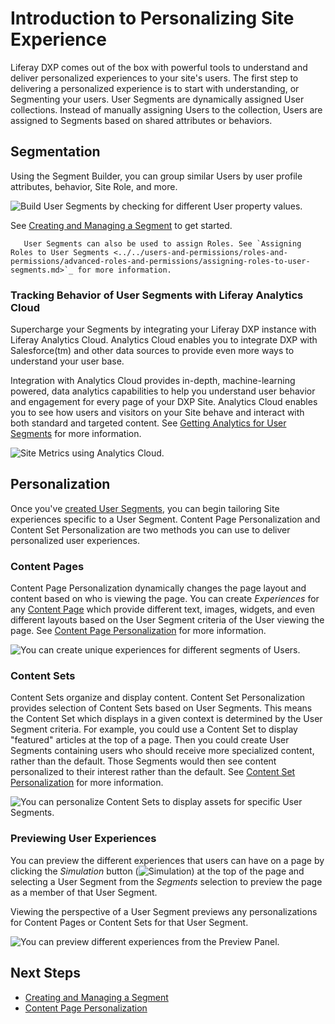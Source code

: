 # Introduction to Personalizing Site Experience

Liferay DXP comes out of the box with powerful tools to understand and deliver personalized experiences to your site's users. The first step to delivering a personalized experience is to start with understanding, or Segmenting your users. User Segments are dynamically assigned User collections. Instead of manually assigning Users to the collection, Users are assigned to Segments based on shared attributes or behaviors.

## Segmentation

Using the Segment Builder, you can group similar Users by user profile attributes, behavior, Site Role, and more.

![Build User Segments by checking for different User property values.](./introduction-to-personalizing-site-experience/images/01.png)

See [Creating and Managing a Segment](./segmentation/creating-and-managing-user-segments.md) to get started.

```note::
   User Segments can also be used to assign Roles. See `Assigning Roles to User Segments <../../users-and-permissions/roles-and-permissions/advanced-roles-and-permissions/assigning-roles-to-user-segments.md>`_ for more information.
```

### Tracking Behavior of User Segments with Liferay Analytics Cloud

Supercharge your Segments by integrating your Liferay DXP instance with Liferay Analytics Cloud. Analytics Cloud enables you to integrate DXP with Salesforce(tm) and other data sources to provide even more ways to understand your user base.

Integration with Analytics Cloud provides in-depth, machine-learning powered, data analytics capabilities to help you understand user behavior and engagement for every page of your DXP Site. Analytics Cloud enables you to see how users and visitors on your Site behave and interact with both standard and targeted content. See [Getting Analytics for User Segments](./segmentation/getting-analytics-for-user-segments.md) for more information.

![Site Metrics using Analytics Cloud.](./introduction-to-personalizing-site-experience/images/05.png)

## Personalization

Once you've [created User Segments](./segmentation/creating-and-managing-user-segments.md), you can begin tailoring Site experiences specific to a User Segment. Content Page Personalization and Content Set Personalization are two methods you can use to deliver personalized user experiences.

### Content Pages

Content Page Personalization dynamically changes the page layout and content based on who is viewing the page. You can create *Experiences* for any [Content Page](../creating-pages/building-and-managing-content-pages/building-content-pages.md) which provide different text, images, widgets, and even different layouts based on the User Segment criteria of the User viewing the page. See [Content Page Personalization](./experience-personalization/content-page-personalization.md) for more information.

![You can create unique experiences for different segments of Users.](./introduction-to-personalizing-site-experience/images/02.png)

### Content Sets

Content Sets <!-- Link to Content Sets documentation placeholder --> organize and display content. Content Set Personalization provides selection of Content Sets based on User Segments. This means the Content Set which displays in a given context is determined by the User Segment criteria. For example, you could use a Content Set to display "featured" articles at the top of a page. Then you could create User Segments containing users who should receive more specialized content, rather than the default. Those Segments would then see content personalized to their interest rather than the default. See [Content Set Personalization](./experience-personalization/content-set-personalization.md) for more information.

![You can personalize Content Sets to display assets for specific User Segments.](./introduction-to-personalizing-site-experience/images/03.png)

### Previewing User Experiences

You can preview the different experiences that users can have on a page by clicking the *Simulation* button (![Simulation](../../images/icon-simulation.png)) at the top of the page and selecting a User Segment from the *Segments* selection to preview the page as a member of that User Segment.

Viewing the perspective of a User Segment previews any personalizations for Content Pages or Content Sets for that User Segment.

![You can preview different experiences from the Preview Panel.](./introduction-to-personalizing-site-experience/images/04.png)

## Next Steps

* [Creating and Managing a Segment](./segmentation/creating-and-managing-user-segments.md)
* [Content Page Personalization](./experience-personalization/content-page-personalization.md)
